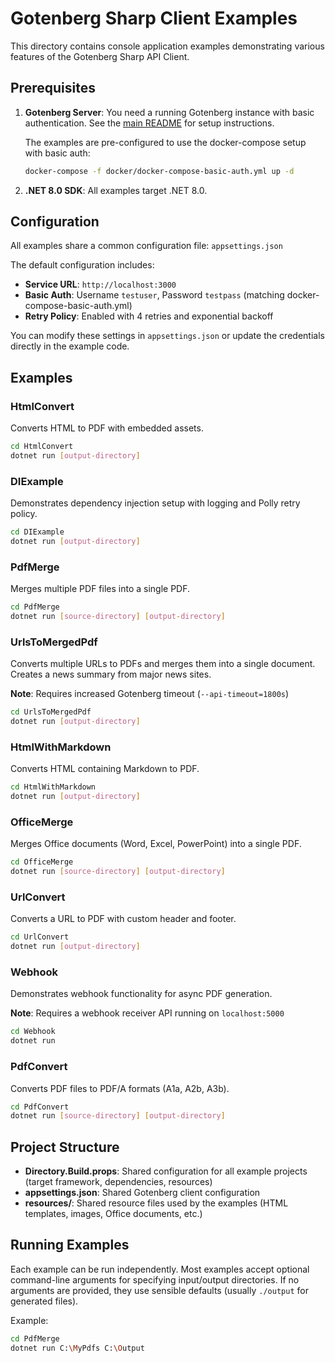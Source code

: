 # Gotenberg Sharp Client Examples

This directory contains console application examples demonstrating various features of the Gotenberg Sharp API Client.

## Prerequisites

1. **Gotenberg Server**: You need a running Gotenberg instance with basic authentication. See the [main README](../README.md) for setup instructions.

   The examples are pre-configured to use the docker-compose setup with basic auth:
   ```bash
   docker-compose -f docker/docker-compose-basic-auth.yml up -d
   ```

2. **.NET 8.0 SDK**: All examples target .NET 8.0.

## Configuration

All examples share a common configuration file: `appsettings.json`

The default configuration includes:
- **Service URL**: `http://localhost:3000`
- **Basic Auth**: Username `testuser`, Password `testpass` (matching docker-compose-basic-auth.yml)
- **Retry Policy**: Enabled with 4 retries and exponential backoff

You can modify these settings in `appsettings.json` or update the credentials directly in the example code.

## Examples

### HtmlConvert
Converts HTML to PDF with embedded assets.

```bash
cd HtmlConvert
dotnet run [output-directory]
```

### DIExample
Demonstrates dependency injection setup with logging and Polly retry policy.

```bash
cd DIExample
dotnet run [output-directory]
```

### PdfMerge
Merges multiple PDF files into a single PDF.

```bash
cd PdfMerge
dotnet run [source-directory] [output-directory]
```

### UrlsToMergedPdf
Converts multiple URLs to PDFs and merges them into a single document. Creates a news summary from major news sites.

**Note**: Requires increased Gotenberg timeout (`--api-timeout=1800s`)

```bash
cd UrlsToMergedPdf
dotnet run [output-directory]
```

### HtmlWithMarkdown
Converts HTML containing Markdown to PDF.

```bash
cd HtmlWithMarkdown
dotnet run [output-directory]
```

### OfficeMerge
Merges Office documents (Word, Excel, PowerPoint) into a single PDF.

```bash
cd OfficeMerge
dotnet run [source-directory] [output-directory]
```

### UrlConvert
Converts a URL to PDF with custom header and footer.

```bash
cd UrlConvert
dotnet run [output-directory]
```

### Webhook
Demonstrates webhook functionality for async PDF generation.

**Note**: Requires a webhook receiver API running on `localhost:5000`

```bash
cd Webhook
dotnet run
```

### PdfConvert
Converts PDF files to PDF/A formats (A1a, A2b, A3b).

```bash
cd PdfConvert
dotnet run [source-directory] [output-directory]
```

## Project Structure

- **Directory.Build.props**: Shared configuration for all example projects (target framework, dependencies, resources)
- **appsettings.json**: Shared Gotenberg client configuration
- **resources/**: Shared resource files used by the examples (HTML templates, images, Office documents, etc.)

## Running Examples

Each example can be run independently. Most examples accept optional command-line arguments for specifying input/output directories. If no arguments are provided, they use sensible defaults (usually `./output` for generated files).

Example:
```bash
cd PdfMerge
dotnet run C:\MyPdfs C:\Output
```
